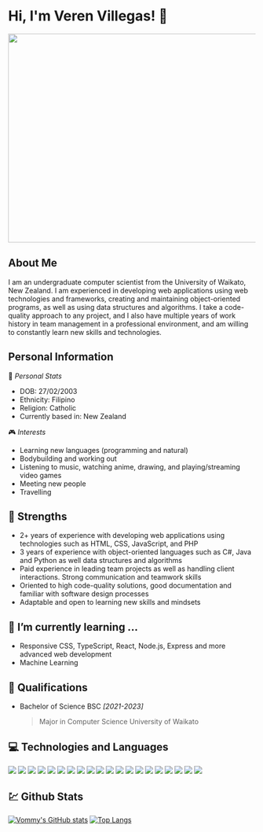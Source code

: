 # Hi, I'm Veren Villegas! 👋
<img width="1080px" height="425px" src="https://github.com/Vommy/Vommy/assets/81606492/ff38dab2-e5b0-4b8c-9d4e-d050eb1a38c2">

## About Me 
I am an undergraduate computer scientist from the University of Waikato, New Zealand. I am experienced in developing web applications using web technologies and frameworks, creating and maintaining object-oriented programs, as well as using data structures and algorithms. I take a code-quality approach to any project, and I also have multiple years of work history in team management in a professional environment, and am willing to constantly learn new skills and technologies. 

## Personal Information
📜 _Personal Stats_
- DOB: 27/02/2003
- Ethnicity: Filipino
- Religion: Catholic
- Currently based in: New Zealand

 🎮 _Interests_
- Learning new languages (programming and natural)
- Bodybuilding and working out
- Listening to music, watching anime, drawing, and playing/streaming video games
- Meeting new people
- Travelling

## 🦾 Strengths
- 2+ years of experience with developing web applications using technologies such as HTML, CSS, JavaScript, and PHP
- 3 years of experience with object-oriented languages such as C#, Java and Python as well data structures and algorithms
- Paid experience in leading team projects as well as handling client interactions. Strong communication and teamwork skills
- Oriented to high code-quality solutions, good documentation and familiar with software design processes
- Adaptable and open to learning new skills and mindsets

## 🌱 I’m currently learning ...
- Responsive CSS, TypeScript, React, Node.js, Express and more advanced web development
- Machine Learning

## 🥇 Qualifications
* Bachelor of Science BSC _[2021-2023]_
   > Major in Computer Science University of Waikato


## 💻 Technologies and Languages
<div>
   <img src="https://img.shields.io/badge/C%23-239120?style=for-the-badge&logo=c-sharp&logoColor=white">
   <img src="https://img.shields.io/badge/Bootstrap-563D7C?style=for-the-badge&logo=bootstrap&logoColor=white">
   <img src="https://img.shields.io/badge/Junit5-25A162?style=for-the-badge&logo=junit5&logoColor=white">
   <img src="https://img.shields.io/badge/Node.js-339933?style=for-the-badge&logo=nodedotjs&logoColor=white">
   <img src="https://img.shields.io/badge/React-20232A?style=for-the-badge&logo=react&logoColor=61DAFB">
   <img src="https://img.shields.io/badge/Xampp-F37623?style=for-the-badge&logo=xampp&logoColor=white">
   <img src="https://img.shields.io/badge/HTML5-E34F26?style=for-the-badge&logo=html5&logoColor=white">
   <img src="https://img.shields.io/badge/JavaScript-323330?style=for-the-badge&logo=javascript&logoColor=F7DF1E">
   <img src="https://img.shields.io/badge/CSS3-1572B6?style=for-the-badge&logo=css3&logoColor=white">
   <img src="https://img.shields.io/badge/json-5E5C5C?style=for-the-badge&logo=json&logoColor=white">
   <img src="https://img.shields.io/badge/PHP-777BB4?style=for-the-badge&logo=php&logoColor=white">
   <img src="https://img.shields.io/badge/Python-FFD43B?style=for-the-badge&logo=python&logoColor=blue">
   <img src="https://img.shields.io/badge/Visual_Studio-5C2D91?style=for-the-badge&logo=visual%20studio&logoColor=white">
   <img src="https://img.shields.io/badge/Visual_Studio_Code-0078D4?style=for-the-badge&logo=visual%20studio%20code&logoColor=white">
   <img src="https://img.shields.io/badge/Emacs-%237F5AB6.svg?&style=for-the-badge&logo=gnu-emacs&logoColor=white">
   <img src="https://img.shields.io/badge/Unity-100000?style=for-the-badge&logo=unity&logoColor=white">
   <img src="https://img.shields.io/badge/Postman-FF6C37?style=for-the-badge&logo=Postman&logoColor=white">
   <img src="https://img.shields.io/badge/Microsoft%20SQL%20Server-CC2927?style=for-the-badge&logo=microsoft%20sql%20server&logoColor=white">
  <img src="https://img.shields.io/badge/java-%23ED8B00.svg?style=for-the-badge&logo=openjdk&logoColor=white">
 <img src="https://img.shields.io/badge/C-00599C?style=for-the-badge&logo=c&logoColor=white">
</div>

## 💹 Github Stats
[![Vommy's GitHub stats](https://github-readme-stats.vercel.app/api?username=Vommy&show_icons=true&theme=transparent)](https://github.com/anuraghazra/github-readme-stats)
[![Top Langs](https://github-readme-stats.vercel.app/api/top-langs/?username=Vommy&layout=donut&show_icons=true&theme=transparent)](https://github.com/anuraghazra/github-readme-stats)

<!--
**Vommy/Vommy** is a ✨ _special_ ✨ repository because its![Uploading aboutMe.png…]()
 `README.md` (this file) appears on your GitHub profile.

Here are some ideas to get you started:

- 🔭 I’m currently working on ...
- 🌱 I’m currently learning ...
- 👯 I’m looking to collaborate on ...
- 🤔 I’m looking for help with ...
- 💬 Ask me about ...
- 📫 How to reach me: ...
- 😄 Pronouns: ...
- ⚡ Fun fact: ...
-->
